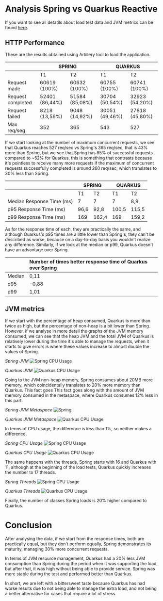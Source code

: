 # Analysis Spring vs Quarkus Reactive
If you want to see all detatils about load test data and JVM metrics can be found [here](https://github.com/MasterCloudApps-Projects/QuarkusMutiny_vs_ReactorSpring/tree/main/lab/reactive/metrics/macbook-pro).

## HTTP Performance
These are the results obtained using Artillery tool to load the application.

<table>
<thead>
  <tr>
    <th></th>
    <th colspan="2">SPRING</th>
    <th colspan="2">QUARKUS</th>
  </tr>
</thead>
<tbody>
  <tr>
    <td></td>
    <td>T1</td>
    <td>T2</td>
    <td>T1</td>
    <td>T2</td>
  </tr>
  <tr>
    <td>Request made</td>
    <td>60619 (100%)</td>
    <td>60632 (100%)</td>
    <td>60755 (100%)</td>
    <td>60741 (100%)</td>
  </tr>
  <tr>
    <td>Request completed</td>
    <td>52401 (86,44%)</td>
    <td>51584 (85,08%)</td>
    <td>30704 (50,54%)</td>
    <td>32923 (54,20%)</td>
  </tr>
  <tr>
    <td>Request failed</td>
    <td>8218 (13,56%)</td>
    <td>9048 (14,92%)</td>
    <td>30051 (49,46%)</td>
    <td>27818 (45,80%)</td>
  </tr>
  <tr>
    <td>Max req/seg</td>
    <td>352</td>
    <td>365</td>
    <td>543</td>
    <td>527</td>
  </tr>
</tbody>
</table>

If we start looking at the number of maximum concurrent requests, we see that Quarkus reaches 527 req/sec vs Spring's 365 req/sec, that is 43% more than Spring, but we see that Spring has 85% of successful requests compared to ~52% for Quarkus, this is something that contrasts because it's pointless to receive many more requests if the maximum of concurrent requests successfully completed is around 260 req/sec, which translates to 30% less than Spring.

<table>
<thead>
  <tr>
    <th></th>
    <th colspan="2">SPRING</th>
    <th colspan="2">QUARKUS</th>
  </tr>
</thead>
<tbody>
  <tr>
    <td></td>
    <td>T1</td>
    <td>T2</td>
    <td>T1</td>
    <td>T2</td>
  </tr>
  <tr>
    <td>Median Response Time (ms)</td>
    <td>7</td>
    <td>7</td>
    <td>7</td>
    <td>8,9</td>
  </tr>
  <tr>
    <td>p95 Response Time (ms)</td>
    <td>96,6</td>
    <td>92,8</td>
    <td>100,5</td>
    <td>115,5</td>
  </tr>
  <tr>
    <td>p99 Response Time (ms)</td>
    <td>169</td>
    <td>162,4</td>
    <td>169</td>
    <td>159,2</td>
  </tr>
</tbody>
</table>

As for the response time of each, they are practically the same, and although Quarkus's p95 times are a little lower than Spring's, they can't be described as worse, because on a day-to-day basis you wouldn't realize any difference. Similarly, if we look at the median or p99, Quarkus doesn't have an advantage over Spring.

|        	| Number of times better response time of Quarkus over Spring 	|
|--------	|:------------------------------------------------------------	|
| Median 	|                                                         0,11 	|
| p95    	|                                                        -0,88 	|
| p99    	|                                                         1,01 	|

## JVM metrics
If we start with the percentage of heap consumed, Quarkus is more than twice as high, but the percentage of non-heap is a bit lower than Spring. However, if we analyse in more detail the graphs of the JVM memory consumed, we can see that the heap JVM and the total JVM of Quarkus is relatively lower during the time it's able to manage the requests, when it starts to give errors is where these values increase to almost double the values of Spring.

_Spring JVM_
![Spring CPU Usage](images/spring-jvm.png)

_Quarkus JVM_
![Quarkus CPU Usage](images/quarkus-jvm.png)

Going to the JVM non-heap memory, Spring consumes about 20MB more memory, which coincidentally translates to 20% more memory than Quarkus. This fact goes This fact goes along with the amount of JVM memory consumed in the metaspace, where Quarkus consumes 12% less in this part.

_Spring JVM Metaspace_
![Spring ](images/spring-metaspace.png)

_Quarkus JVM Metaspace_
![Quarkus CPU Usage](images/quarkus-metaspace.png)

In terms of CPU usage, the difference is less than 1%, so neither makes a difference. 

_Spring CPU Usage_
![Spring CPU Usage](images/spring-cpu.png)

_Quarkus CPU Usage_
![Quarkus CPU Usage](images/quarkus-cpu.png)

The same happens with the threads, Spring starts with 16 and Quarkus with 11, although at the beginning of the load tests, Quarkus quickly increases the number to 17 threads.

_Spring Threads_
![Spring CPU Usage](images/spring-threads.png)

_Quarkus Threads_
![Quarkus CPU Usage](images/quarkus-threads.png)

Finally, the number of classes Spring loads is 20% higher compared to Quarkus.

# Conclusion
After analysing the data, if we start from the response times, both are practically equal, but they don't perform equally, Spring demonstrates its maturity, managing 30% more concurrent requests.

In terms of JVM resource management, Quarkus had a 20% less JVM consumption than Spring during the period when it was supporting the load, but after that, it was high without being able to provide service. Spring was more stable during the test and performed better than Quarkus.

In short, we are left with a bittersweet taste because Quarkus has had worse results due to not being able to manage the extra load, and not being a better alternative for cases that require a lot of stress.


